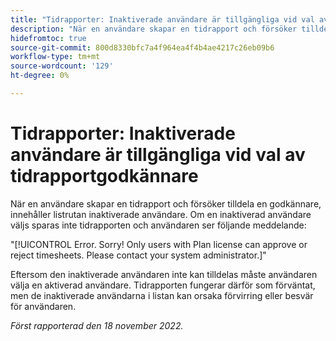 ```yaml
---
title: "Tidrapporter: Inaktiverade användare är tillgängliga vid val av tidrapportgodkännare"
description: "När en användare skapar en tidrapport och försöker tilldela en godkännare, innehåller listrutan inaktiverade användare. Om en inaktiverad användare väljs sparas inte tidrapporten och användaren ser ett felmeddelande."
hidefromtoc: true
source-git-commit: 800d8330bfc7a4f964ea4f4b4ae4217c26eb09b6
workflow-type: tm+mt
source-wordcount: '129'
ht-degree: 0%

---
```



# Tidrapporter: Inaktiverade användare är tillgängliga vid val av tidrapportgodkännare

<!--
>[!NOTE]
>
>This issue was fixed on December 1, 2022.
-->

När en användare skapar en tidrapport och försöker tilldela en godkännare, innehåller listrutan inaktiverade användare. Om en inaktiverad användare väljs sparas inte tidrapporten och användaren ser följande meddelande:

&quot;[!UICONTROL Error. Sorry! Only users with Plan license can approve or reject timesheets. Please contact your system administrator.]&quot;

Eftersom den inaktiverade användaren inte kan tilldelas måste användaren välja en aktiverad användare. Tidrapporten fungerar därför som förväntat, men de inaktiverade användarna i listan kan orsaka förvirring eller besvär för användaren.

_Först rapporterad den 18 november 2022._


